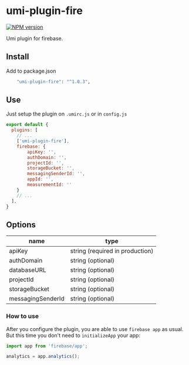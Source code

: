 # umi-plugin-fire

[![NPM version](https://img.shields.io/npm/v/umi-plugin-fire.svg?style=flat)](https://npmjs.org/package/umi-plugin-fire)

Umi plugin for firebase.

## Install

Add to package.json 

```bash
    "umi-plugin-fire": "^1.0.3",
```
## Use

Just setup the plugin on `.umirc.js` or in `config.js`

```js
export default {
  plugins: [
    // ...
    ['umi-plugin-fire'],
    firebase: {
        apiKey: '',
        authDomain: '',
        projectId: '',
        storageBucket: '',
        messagingSenderId: '',
        appId: '',
        measurementId: ''
	}
    // ...
  ],
}
```

## Options

| name                | type                             |
|---------------------|----------------------------------|
| apiKey              | string (required in production)  |
| authDomain          | string (optional)                |
| databaseURL         | string (optional)                |
| projectId           | string (optional)                |
| storageBucket       | string (optional)                |
| messagingSenderId   | string (optional)                |

### How to use

After you configure the plugin, you are able to use `firebase app` as usual. But this time you don't need to `initializeApp` your app:

```js
import app from 'firebase/app';

analytics = app.analytics();
```
